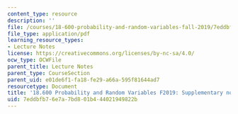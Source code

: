 ```yaml
---
content_type: resource
description: ''
file: /courses/18-600-probability-and-random-variables-fall-2019/7eddbfb76e7a7bd801b444021949822b_MIT18_600F19_lec_supp.pdf
file_type: application/pdf
learning_resource_types:
- Lecture Notes
license: https://creativecommons.org/licenses/by-nc-sa/4.0/
ocw_type: OCWFile
parent_title: Lecture Notes
parent_type: CourseSection
parent_uid: e01de6f1-fa18-fe29-a66a-595f81644ad7
resourcetype: Document
title: '18.600 Probability and Random Variables F2019: Supplementary notes '
uid: 7eddbfb7-6e7a-7bd8-01b4-44021949822b
---
```

